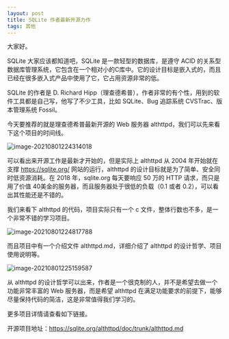 ```yaml
---
layout: post
title: SQLite 作者最新开源力作
tags: 其他
---
```


大家好。

SQLite 大家应该都知道吧，SQLite 是一款轻型的数据库，是遵守 ACID 的关系型数据库管理系统，它包含在一个相对小的C库中。它的设计目标是嵌入式的，而且已经在很多嵌入式产品中使用了它，它占用资源非常的低。

SQLite 的作者是 D. Richard Hipp（理查德希普），作者非常的有个性，用到的软件工具都是自己写，他写了不少工具，比如 SQLite、Bug 追踪系统 CVSTrac、版本管理系统 Fossil。

今天要推荐的就是理查德希普最新开源的 Web 服务器 althttpd，我们可以先来看下这个项目的时间线。

![image-20210801224314018](https://7465-test-3c9b5e-books-1301492295.tcb.qcloud.la/images/compress_image-20210801224314018.png)

可以看出来开源工作是最新才开始的，但是实际上 althttpd 从 2004 年开始就在支撑 https://sqlite.org/ 网站的运行，althttpd 的设计目标就是为了简单、安全同时低资源消耗。在 2018 年，sqlite.org 每天要响应 50 万的 HTTP 请求，而只是用了价值 40美金的服务器，而且服务器处于很低的负载（0.1 或者 0.2），可以看出其性能还是不错的。

我们来看下 althttpd 的代码，项目实际只有一个 c 文件，整体行数也不多，是一个非常不错的学习项目。

![image-20210801224817788](https://7465-test-3c9b5e-books-1301492295.tcb.qcloud.la/images/compress_image-20210801224817788.png)

而且项目中有一个介绍文件 althttpd.md，详细介绍了 althttpd 的设计哲学、项目使用说明等。

![image-20210801225159587](https://7465-test-3c9b5e-books-1301492295.tcb.qcloud.la/images/compress_image-20210801225159587.png)

从 althttpd 的设计哲学可以出来，作者是一个很克制的人，并不是希望去做一个功能非常丰富的 Web 服务器，而是希望 althttpd 在满足功能要求的前提下，能够尽量保持代码的简洁，这是非常值得我们学习的。

更多项目详情请查看如下链接。

开源项目地址：https://sqlite.org/althttpd/doc/trunk/althttpd.md
